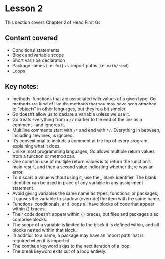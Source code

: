 # Lesson 2
This section covers Chapter 2 of Head First Go

## Content covered
- Conditional statements
- Block and variable scope
- Short varialbe declaration
- Package names (i.e. `fmt`) vs. import paths (i.e. `math/rand`)
- Loops


## Key notes:
- methods: functions that are associated with values of a given type. Go methods are kind of like the methods that you may have seen attached to “objects” in other languages, but they’re a bit simpler.
- Go doesn’t allow us to declare a variable unless we use it.
- Go treats everything from a `//` marker to the end of the line as a comment—and ignores it.
- Multiline comments start with `/*` and end with `*/`. Everything in between, including newlines, is ignored.
- It’s conventional to include a comment at the top of every program, explaining what it does.
- Unlike most programming languages, Go allows multiple return values from a function or method call.
- One common use of multiple return values is to return the function’s main result, and then a second value indicating whether there was an error.
- To discard a value without using it, use the _ blank identifier. The blank identifier can be used in place of any variable in any assignment statement.
- Avoid giving variables the same name as types, functions, or packages; it causes the variable to shadow (override) the item with the same name.
- Functions, conditionals, and loops all have blocks of code that appear within {} braces.
- Their code doesn’t appear within `{}` braces, but files and packages also comprise blocks.
- The scope of a variable is limited to the block it is defined within, and all blocks nested within that block.
- In addition to a name, a package may have an import path that is required when it is imported.
- The continue keyword skips to the next iteration of a loop.
- The break keyword exits out of a loop entirely.